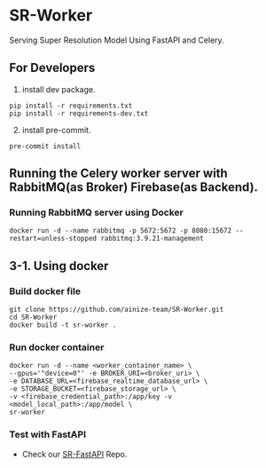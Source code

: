 # SR-Worker

Serving Super Resolution Model Using FastAPI and Celery.

## For Developers

1. install dev package.

```shell
pip install -r requirements.txt
pip install -r requirements-dev.txt
```

2. install pre-commit.

```shell
pre-commit install
```

## Running the Celery worker server with RabbitMQ(as Broker) Firebase(as Backend).
### Running RabbitMQ server using Docker
```shell
docker run -d --name rabbitmq -p 5672:5672 -p 8080:15672 --restart=unless-stopped rabbitmq:3.9.21-management
```

## 3-1. Using docker
### Build docker file
```
git clone https://github.com/ainize-team/SR-Worker.git
cd SR-Worker
docker build -t sr-worker .
```

### Run docker container
```
docker run -d --name <worker_container_name> \
--gpus='"device=0"' -e BROKER_URI=<broker_uri> \
-e DATABASE_URL=<firebase_realtime_database_url> \
-e STORAGE_BUCKET=<firebase_storage_url> \
-v <firebase_credential_path>:/app/key -v <model_local_path>:/app/model \
sr-worker
```

### Test with FastAPI
- Check our [SR-FastAPI](https://github.com/ainize-team/SR-FastAPI) Repo.
